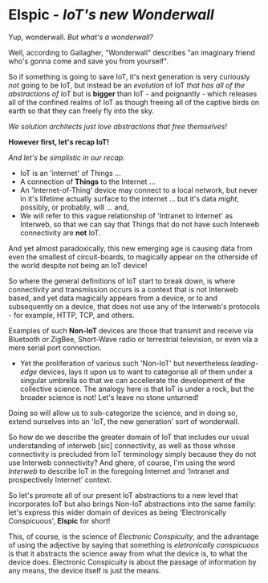 # Elspic - *IoT's new Wonderwall*

Yup, wonderwall. *But what's a wonderwall?*

Well, according to Gallagher, "Wonderwall" describes "an imaginary friend who's gonna come and save you from yourself".

So if something is going to save IoT, it's next generation is very curiously *not* going to be IoT, but instead be an *evolution* of IoT *that has all of the abstractions of IoT* but is **bigger** than IoT - and poignantly - which releases all of the confined realms of IoT as though freeing all of the captive birds on earth so that they can freely fly into the sky. 

*We solution architects just love abstractions that free themselves!*

**However first, let's recap IoT!**

*And let's be *simplistic* in our recap:*

- IoT is an 'internet' of Things ...
- A connection of **Things** to the Internet ...
- An 'Internet-of-Thing' device may connect to a local network, but never in it's lifetime actually surface to the internet ... but it's data *might*, possibly, or probably, will ... and,
- We will refer to this vague relationship of 'Intranet to Internet' as Interweb, so that we can say that Things that do not have such Interweb connectivity are **not** IoT.

And yet almost paradoxically, this new emerging age is causing data from even the smallest of circuit-boards, to magically appear on the otherside of the world despite not being an IoT device!

So where the general definitions of IoT start to break down, is where connectivity and transmission occurs is a context that is not Interweb based, and yet data magically appears from a device, or to and subsequently on a device, that does not use any of the Interweb's protocols - for example, HTTP, TCP, and others.

Examples of such **Non-IoT** devices are those that transmit and receive via Bluetooth or ZigBee, Short-Wave radio or terrestrial television, or even via a mere serial port connection.

- Yet the proliferation of various such 'Non-IoT' but nevertheless *leading-edge* devices, lays it upon us to want to categorise all of them under a singular umbrella so that we can accellerate the development of the collective science. The analogy here is that IoT is under a rock, but the broader science is not! Let's leave no stone unturned!

Doing so will allow us to sub-categorize the science, and in doing so, extend ourselves into an 'IoT, the new generation' sort of wonderwall.

So how do we describe the greater domain of IoT that includes our usual understanding of interweb [sic] connectivity, as well as those whose connectivity is precluded from IoT terminology simply because they do not use Interweb connectivity? And ghere, of course, I'm using the word *Interweb* to describe IoT in the foregoing Internet and 'Intranet and prospectively Internet' context.

So let's promote all of our present IoT abstractions to a new level that incorporates IoT but also brings Non-IoT abstractions into the same family: let's express this wider domain of devices as being 'Electronically Conspicuous', **Elspic** for short!

This, of course, is the science of *Electronic Conspicuity*, and the advantage of using the adjective by saying that something is *eletronically conspicuous* is that it abstracts the science away from what the device is, to what the device does. Electronic Conspicuity is about the passage of information by any means, the device itself is just the means.
